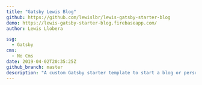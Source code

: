```yaml
---
title: "Gatsby Lewis Blog"
github: https://github.com/lewislbr/lewis-gatsby-starter-blog
demo: https://lewis-gatsby-starter-blog.firebaseapp.com/
author: Lewis Llobera

ssg:
  - Gatsby
cms:
  - No Cms
date: 2019-04-02T20:35:25Z
github_branch: master
description: "A custom Gatsby starter template to start a blog or personal website."
---
```

